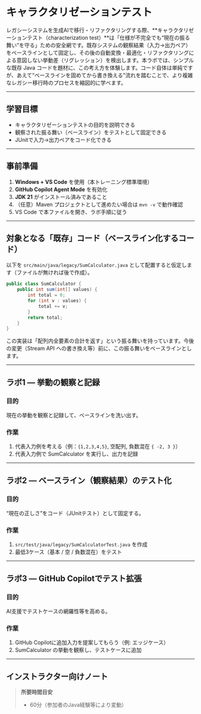 # キャラクタリゼーションテスト

レガシーシステムを生成AIで移行・リファクタリングする際、**キャラクタリゼーションテスト（characterization test）**は「仕様が不完全でも“現在の振る舞い”を守る」ための安全網です。既存システムの観察結果（入力→出力ペア）をベースラインとして固定し、その後の自動変換・最適化・リファクタリングによる意図しない挙動差（リグレッション）を検出します。本ラボでは、シンプルな既存 Java コードを題材に、この考え方を体験します。コード自体は単純ですが、あえて“ベースラインを固めてから書き換える”流れを踏むことで、より複雑なレガシー移行時のプロセスを縮図的に学べます。

---

## 学習目標
- キャラクタリゼーションテストの目的を説明できる
- 観察された振る舞い（ベースライン）をテストとして固定できる
- JUnitで入力→出力ペアをコード化できる

---

## 事前準備
1. **Windows + VS Code** を使用（本トレーニング標準環境）
2. **GitHub Copilot Agent Mode** を有効化
3. **JDK 21** がインストール済みであること
4. （任意）Maven プロジェクトとして進めたい場合は `mvn -v` で動作確認
5. VS Code で本ファイルを開き、ラボ手順に従う

---

## 対象となる「既存」コード（ベースライン化するコード）
以下を `src/main/java/legacy/SumCalculator.java` として配置すると仮定します（ファイルが無ければ後で作成）。

```java
public class SumCalculator {
	public int sum(int[] values) {
		int total = 0;
		for (int v : values) {
			total += v;
		}
		return total;
	}
}
```

この実装は「配列内全要素の合計を返す」という振る舞いを持っています。今後の変更（Stream API への書き換え等）前に、この振る舞いをベースラインとします。

---

## ラボ1 — 挙動の観察と記録
### 目的
現在の挙動を観察と記録して、ベースラインを洗い出す。
### 作業
1. 代表入力例を考える（例：`{1,2,3,4,5}`, 空配列, 負数混在 `{ -2, 3 }`）
2. 代表入力例で SumCalculator を実行し、出力を記録

---

## ラボ2 — ベースライン（観察結果）のテスト化
### 目的
“現在の正しさ”をコード（JUnitテスト）として固定する。
### 作業
1. `src/test/java/legacy/SumCalculatorTest.java` を作成
2. 最低3ケース（基本 / 空 / 負数混在）をテスト

---

## ラボ3 — GitHub Copilotでテスト拡張
### 目的
AI支援でテストケースの網羅性等を高める。
### 作業
1. GitHub Copilotに追加入力を提案してもらう（例: エッジケース）
2. SumCalculator の挙動を観察し、テストケースに追加

---

## インストラクター向けノート
> **所要時間目安**
> - 60分（参加者のJava経験等により変動）

